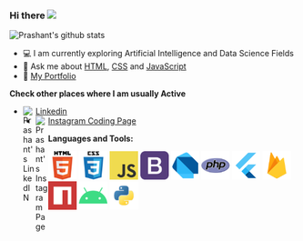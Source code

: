 ### Hi there <img src="https://media.giphy.com/media/hvRJCLFzcasrR4ia7z/giphy.gif" width="25px">

![Prashant's github stats](https://github-readme-stats.vercel.app/api?username=prashant-agheda&show_icons=true)


- 💻 I am currently exploring Artificial Intelligence and Data Science Fields
- 💬 Ask me about [HTML](https://developer.mozilla.org/en-US/docs/Web/HTML), [CSS](https://developer.mozilla.org/en-US/docs/Web/CSS) and [JavaScript](https://developer.mozilla.org/en-US/docs/Web/Javascript)
- 📝 [My Portfolio](https://prashant-agheda.github.io/)

**Check other places where I am usually Active**
- <a href="https://www.linkedin.com/in/prashant-agheda">
    <img align="left" alt="Prashant's LinkedIN" width="22px" src="https://cdn.jsdelivr.net/npm/simple-icons@3/icons/linkedin.svg" />
    Linkedin
  </a>

- <a href="https://www.instagram.com/crafty_coding/">
    <img align="left" alt="Prashant's Instagram Page" width="22px" src="https://cdn.jsdelivr.net/npm/simple-icons@3/icons/instagram.svg" />
    Instagram Coding Page
  </a>


**Languages and Tools:**  

<code><img height="50" src="https://raw.githubusercontent.com/github/explore/80688e429a7d4ef2fca1e82350fe8e3517d3494d/topics/html/html.png"></code>
<code><img height="50" src="https://raw.githubusercontent.com/github/explore/80688e429a7d4ef2fca1e82350fe8e3517d3494d/topics/css/css.png"></code>
<code><img height="50" src="https://raw.githubusercontent.com/github/explore/80688e429a7d4ef2fca1e82350fe8e3517d3494d/topics/javascript/javascript.png"></code>
<code><img height="50" src="https://raw.githubusercontent.com/github/explore/80688e429a7d4ef2fca1e82350fe8e3517d3494d/topics/bootstrap/bootstrap.png"></code>
<code><img height="50" src="https://raw.githubusercontent.com/github/explore/80688e429a7d4ef2fca1e82350fe8e3517d3494d/topics/dart/dart.png"></code>
<code><img height="50" src="https://raw.githubusercontent.com/github/explore/80688e429a7d4ef2fca1e82350fe8e3517d3494d/topics/php/php.png"></code>
<code><img height="50" src="https://raw.githubusercontent.com/github/explore/80688e429a7d4ef2fca1e82350fe8e3517d3494d/topics/flutter/flutter.png"></code>
<code><img height="50" src="https://raw.githubusercontent.com/github/explore/80688e429a7d4ef2fca1e82350fe8e3517d3494d/topics/firebase/firebase.png"></code>
<code><img height="50" src="https://raw.githubusercontent.com/github/explore/80688e429a7d4ef2fca1e82350fe8e3517d3494d/topics/npm/npm.png"></code>
<code><img height="50" src="https://raw.githubusercontent.com/github/explore/80688e429a7d4ef2fca1e82350fe8e3517d3494d/topics/android/android.png"></code>
<code><img height="50" src="https://raw.githubusercontent.com/github/explore/80688e429a7d4ef2fca1e82350fe8e3517d3494d/topics/python/python.png"></code>
